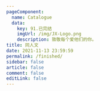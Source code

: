 ```yaml
---
pageComponent: 
  name: Catalogue
  data: 
    key: 91.已完结
    imgUrl: /img/JX-Logo.png
    description: 致敬每个爱他们的你。
title: 同人文
date: 2021-11-13 23:59:59
permalink: /finished/
sidebar: false
article: false
comment: false
editLink: false
---
```


